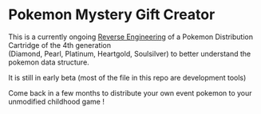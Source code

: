 # Pokemon Mystery Gift Creator
This is a currently ongoing [Reverse Engineering](https://en.wikipedia.org/wiki/Reverse_engineering) of a Pokemon Distribution Cartridge of the 4th generation    
(Diamond, Pearl, Platinum, Heartgold, Soulsilver) 
to better understand the pokemon data structure.   
    
    
It is still in early beta (most of the file in this repo are development tools)
    
Come back in a few months to distribute your own event pokemon to your unmodified childhood game !
